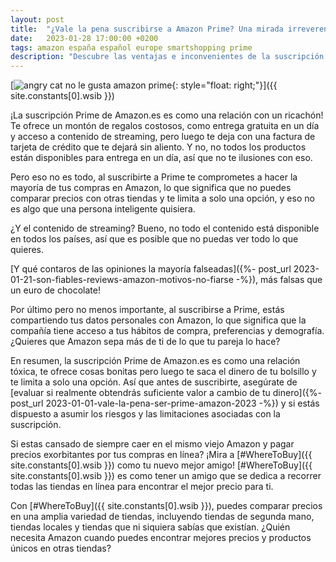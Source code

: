 ```yaml
---
layout: post
title:  "¿Vale la pena suscribirse a Amazon Prime? Una mirada irreverente, irónica y crítica"
date:   2023-01-28 17:00:00 +0200
tags: amazon españa español europe smartshopping prime
description: "Descubre las ventajas e inconvenientes de la suscripción Amazon Prime en España. Una mirada crítica y irónica sobre la entrega gratuita, el contenido de streaming y el costo de la suscripción."
---
```


[![angry cat no le gusta amazon prime](https://i.imgur.com/KipTeCcm.png){: style="float: right;"}]({{ site.constants[0].wsib }})

¡La suscripción Prime de Amazon.es es como una relación con un ricachón! Te ofrece un montón de regalos costosos, como entrega gratuita en un día y acceso a contenido de streaming, pero luego te deja con una factura de tarjeta de crédito que te dejará sin aliento. Y no, no todos los productos están disponibles para entrega en un día, así que no te ilusiones con eso.

Pero eso no es todo, al suscribirte a Prime te comprometes a hacer la mayoría de tus compras en Amazon, lo que significa que no puedes comparar precios con otras tiendas y te limita a solo una opción, y eso no es algo que una persona inteligente quisiera.

¿Y el contenido de streaming? Bueno, no todo el contenido está disponible en todos los países, así que es posible que no puedas ver todo lo que quieres.

[Y qué contaros de las opiniones la mayoría falseadas]({%- post_url 2023-01-21-son-fiables-reviews-amazon-motivos-no-fiarse -%}), más falsas que un euro de chocolate!

Por último pero no menos importante, al suscribirse a Prime, estás compartiendo tus datos personales con Amazon, lo que significa que la compañía tiene acceso a tus hábitos de compra, preferencias y demografía. ¿Quieres que Amazon sepa más de ti de lo que tu pareja lo hace?

En resumen, la suscripción Prime de Amazon.es es como una relación tóxica, te ofrece cosas bonitas pero luego te saca el dinero de tu bolsillo y te limita a solo una opción. Así que antes de suscribirte, asegúrate de [evaluar si realmente obtendrás suficiente valor a cambio de tu dinero]({%- post_url 2023-01-01-vale-la-pena-ser-prime-amazon-2023 -%}) y si estás dispuesto a asumir los riesgos y las limitaciones asociadas con la suscripción.

Si estas cansado de siempre caer en el mismo viejo Amazon y pagar precios exorbitantes por tus compras en línea? ¡Mira a [#WhereToBuy]({{ site.constants[0].wsib }}) como tu nuevo mejor amigo! [#WhereToBuy]({{ site.constants[0].wsib }}) es como tener un amigo que se dedica a recorrer todas las tiendas en línea para encontrar el mejor precio para ti.

Con [#WhereToBuy]({{ site.constants[0].wsib }}), puedes comparar precios en una amplia variedad de tiendas, incluyendo tiendas de segunda mano, tiendas locales y tiendas que ni siquiera sabías que existían. ¿Quién necesita Amazon cuando puedes encontrar mejores precios y productos únicos en otras tiendas?
